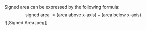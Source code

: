 Signed area can be expressed by the following formula:
$$\text{signed area } = (\text{area above x-axis}) - (\text{area below x-axis})$$![[Signed Area.jpeg]]
